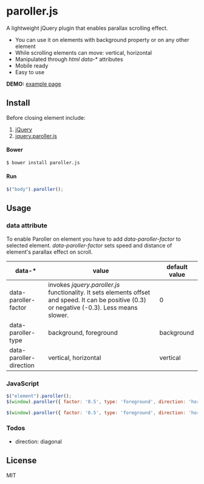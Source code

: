 # paroller.js

A lightweight jQuery plugin that enables parallax scrolling effect.
  - You can use it on elements with background property or on any other element
  - While scrolling elements can move: vertical, horizontal
  - Manipulated through *html data-** attributes
  - Mobile ready
  - Easy to use

**DEMO:** [example page](https://tgomilar.github.io/paroller.js/)

## Install
Before closing </body> element include:

1. [jQuery](http://jquery.com/download/)
2. [jquery.paroller.js](https://github.com/tgomilar/paroller.js/tree/master/dist)

#### Bower

```sh
$ bower install paroller.js
```
#### Run
```javascript
$("body").paroller();
```

## Usage
### data attribute
To enable Paroller on element you have to add *data-paroller-factor* to selected element. 
*data-paroller-factor* sets speed and distance of element's parallax effect on scroll. 


| data-* | value | default value |
| ------ | ------ | ------ |
| data-paroller-factor | invokes *jquery.paroller.js* functionality. It sets elements offset and speed. It can be positive (0.3) or negative (-0.3). Less means slower. | 0 |
| data-paroller-type | background, foreground | background |
| data-paroller-direction | vertical, horizontal | vertical |

### JavaScript
```javascript
$("element").paroller();
$(window).paroller({ factor: '0.5', type: 'foreground', direction: 'horizontal' });
```
```javascript
$(window).paroller({ factor: '0.5', type: 'foreground', direction: 'horizontal' });
```

### Todos

 - direction: diagonal

License
----

MIT


